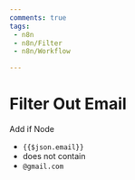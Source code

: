 ```yaml
---
comments: true
tags:
 - n8n
 - n8n/Filter
 - n8n/Workflow

---
```

# Filter Out Email

Add if Node
- `{{$json.email}}`
- does not contain 
- `@gmail.com`